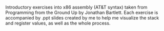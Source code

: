 Introductory exercises into x86 assembly (AT&T syntax) taken from Programming from the Ground Up by Jonathan Bartlett. Each exercise is accompanied by .ppt slides created by me to help me visualize the stack and register values, as well as the whole process. 
